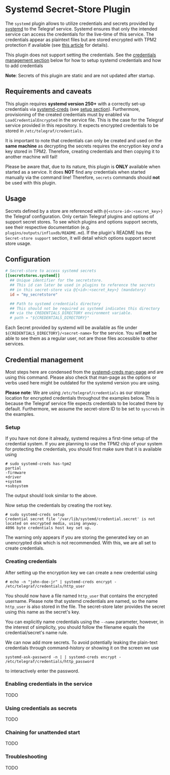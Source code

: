 # Systemd Secret-Store Plugin

The `systemd` plugin allows to utilize credentials and secrets provided by
[systemd][] to the Telegraf service. Systemd ensures that only the intended
service can access the credentials for the live-time of this service. The
credentials appear as plaintext files but are stored encrypted with TPM2
protection if available (see [this article][systemd-descr] for details).

This plugin does not support setting the credentials. See the
[credentials management section](#credential-management) below for how to
setup systemd credentials and how to add credentials

**Note**: Secrets of this plugin are static and are not updated after startup.

## Requirements and caveats

This plugin requires **systemd version 250+** with a correctly set-up
credentials via [systemd-creds][] (see
[setup section](#setup-of-systemd-credentials)).
Furthermore, provisioning of the created credentials must by enabled
via `LoadCredentialEncrypted` in the service file. This is the case for the
Telegraf service provided in this repository. It expects encrypted credentials
to be stored in `/etc/telegraf/credentials`.

It is important to note that credentials can only be created and used on
the **same machine** as decrypting the secrets requires the encryption
key *and* a key stored in TPM2. Therefore, creating credentials and then
copying it to another machine will fail!

Please be aware that, due to its nature, this plugin is **ONLY** available
when started as a service. It does **NOT** find any credentials when started
manually via the command line! Therefore, `secrets` commands should **not**
be used with this plugin.

## Usage <!-- @/docs/includes/secret_usage.md -->

Secrets defined by a store are referenced with `@{<store-id>:<secret_key>}`
the Telegraf configuration. Only certain Telegraf plugins and options of
support secret stores. To see which plugins and options support
secrets, see their respective documentation (e.g.
`plugins/outputs/influxdb/README.md`). If the plugin's README has the
`Secret-store support` section, it will detail which options support secret
store usage.

## Configuration

```toml @sample.conf
# Secret-store to access systemd secrets
[[secretstores.systemd]]
  ## Unique identifier for the secretstore.
  ## This id can later be used in plugins to reference the secrets
  ## in this secret-store via @{<id>:<secret_key>} (mandatory)
  id = "my_secretstore"

  ## Path to systemd credentials directory
  ## This should not be required as systemd indicates this directory
  ## via the CREDENTIALS_DIRECTORY environment variable.
  # path = "${CREDENTIALS_DIRECTORY}"
```

Each Secret provided by systemd will be available as file under
`${CREDENTIALS_DIRECTORY}/<secret-name>` for the service. You will **not**
be able to see them as a regular user, not are those files accessible to other
services.

## Credential management

Most steps here are condensed from the [systemd-creds man-page][systemd-creds]
and are using this command. Please also check that man-page as the options
or verbs used here might be outdated for the systemd version you are using.

**Please note**: We are using `/etc/telegraf/credentials` as our storage
location for encrypted credentials throughout the examples below. This is
because the Telegraf service file expects credentials to be located there
by default. Furthermore, we assume the secret-store ID to be set to `syscreds`
in the examples.

### Setup

If you have not done it already, systemd requires a first-time setup of the
credential system. If you are planning to use the TPM2 chip of your system
for protecting the credentials, you should first make sure that it is
available using

```shell
# sudo systemd-creds has-tpm2
partial
-firmware
+driver
+system
+subsystem
``` 
The output should look similar to the above.

Now setup the credentials by creating the root key.

```shell
# sudo systemd-creds setup
Credential secret file '/var/lib/systemd/credential.secret' is not located on encrypted media, using anyway.
4096 byte credentials host key set up.
```

The warning only appears if you are storing the generated key on an unencrypted
disk which is not recommended. With this, we are all set to create credentials.

### Creating credentials

After setting up the encryption key we can create a new credential using

```shell
# echo -n "john-doe-jr" | systemd-creds encrypt - /etc/telegraf/credentials/http_user
```

You should now have a file named `http_user` that contains the encrypted
username. Please note that systemd credentials are named, so the name
`http_user` is also stored in the file. The secret-store later provides
the secret using this name as the secret's key.

You can explicitly name credentials using the `--name` parameter, however,
in the interest of simplicity, you should follow the filename equals the
credential/secret's name rule.

We can now add more secrets. To avoid potentially leaking the plain-text
credentials through command-history or showing it on the screen we use

```shell
systemd-ask-password -n | | systemd-creds encrypt - /etc/telegraf/credentials/http_password
```

to interactively enter the password.

### Enabling credentials in the service

TODO

### Using credentials as secrets

TODO

### Chaining for unattended start

TODO

### Troubleshooting

TODO


[systemd]: https://www.freedesktop.org/wiki/Software/systemd/
[systemd-descr]: https://systemd.io/CREDENTIALS
[systemd-creds]: https://www.freedesktop.org/software/systemd/man/systemd-creds.html

